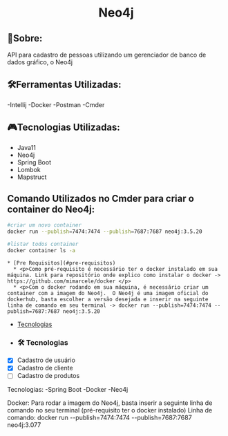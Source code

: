 <h1 align="center">Neo4j</h1>

   ## 📰Sobre:
   API para cadastro de pessoas utilizando um gerenciador de banco de dados gráfico, o Neo4j
   
   ## 🛠Ferramentas Utilizadas:
   -Intellij
   -Docker
   -Postman
   -Cmder
   
   ## 🎮Tecnologias Utilizadas:
  - Java11
  - Neo4j
  - Spring Boot
  - Lombok
  - Mapstruct

## Comando Utilizados no Cmder para criar o container do Neo4j:

```bash
#criar um novo container
docker run --publish=7474:7474 --publish=7687:7687 neo4j:3.5.20

#listar todos container
docker container ls -a

```


    * [Pre Requisitos](#pre-requisitos)
      * <p>Como pré-requisito é necessário ter o docker instalado em sua máquina. Link para repositório onde explico como instalar o docker -> https://github.com/mimarcele/docker </p>
      * <p>Com o docker rodando em sua máquina, é necessário criar um container com a imagem do Neo4j.  O Neo4j é uma imagem oficial do dockerhub, basta escolher a versão desejada e inserir na seguinte linha de comando em seu terminal -> docker run --publish=7474:7474 --publish=7687:7687 neo4j:3.5.20
 </p>
 
   * [Tecnologias](#tecnologias)
   * ### 🛠 Tecnologias



- [x] Cadastro de usuário
- [x] Cadastro de cliente
- [ ] Cadastro de produtos

Tecnologias: -Spring Boot -Docker -Neo4j

Docker: Para rodar a imagem do Neo4j, basta inserir a seguinte linha de comando no seu terminal (pré-requisito ter o docker instalado) Linha de comando: docker run --publish=7474:7474 --publish=7687:7687 neo4j:3.077
<!--ts-->
<!--te-->
